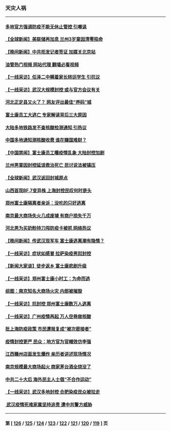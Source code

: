 ### 天灾人祸
---
#### [多地官方强调防疫不能无休止管控 引嘲讽](../../pages/ncid280/n13858596.md?11032045) 
#### [【全球新闻】美联储再加息 兰州3岁童因清零殒命](../../pages/ncid280/n13857876.md?11032045) 
#### [【晚间新闻】中共拒发记者签证 加媒关北京站](../../pages/ncid280/n13858607.md?11032045) 
#### [油管热门视频 网站代理 翻墙必看视频](http://132.145.103.77:81/youtube.html?11032045)
#### [【一线采访】任泽二中瞒着家长转运学生 引抗议](../../pages/ncid280/n13857848.md?11032045) 
#### [【一线采访】武汉大规模封控 或与官方会议有关](../../pages/ncid280/n13857854.md?11032045) 
#### [河北正定县又火了？ 网友评出最佳“养码”城](../../pages/ncid280/n13857920.md?11032045) 
#### [富士康员工大逃亡 专家解读背后三大原因](../../pages/ncid280/n13857885.md?11032045) 
#### [大陆多地铁路发不查核酸检测通知 引热议](../../pages/ncid280/n13857877.md?11032045) 
#### [中国多地通知测核酸收费 谁在赚国难财？](../../pages/ncid280/n13857855.md?11032045) 
#### [【中国禁闻】富士康员工曝疫情乱象 大陆封控加剧](../../pages/ncid280/n13857781.md?11032045) 
#### [兰州男童因封控延误救治死亡 民讨说法被镇压](../../pages/ncid280/n13857567.md?11032045) 
#### [【全球新闻】武汉返回封城原点](../../pages/ncid280/n13857784.md?11032045) 
#### [山西首现BF.7变异株 上海封控民叹何时是头](../../pages/ncid280/n13857091.md?11032045) 
#### [郑州富士康隔离者亲诉：没吃的只好逃离](../../pages/ncid280/n13857251.md?11032045) 
#### [南京最大商场失火几成废墟 有商户损失千万](../../pages/ncid280/n13856865.md?11032045) 
#### [河北男为买奶粉持刀闯防疫卡被抓 网络热议](../../pages/ncid280/n13856778.md?11032045) 
#### [【晚间新闻】传武汉现军车 富士康逃离潮有隐情？](../../pages/ncid280/n13857050.md?11032045) 
#### [【一线采访】症状如感冒 拉萨染疫男怼封控](../../pages/ncid280/n13856325.md?11032045) 
#### [【新闻大家谈】徒步返乡 富士康悲剧升级](../../pages/ncid280/n13856513.md?11032045) 
#### [【一线采访】郑州富士康小时工：为命而逃](../../pages/ncid280/n13856200.md?11032045) 
#### [组图：南京知名大商场火灾 内部被摧毁](../../pages/ncid280/n13856156.md?11032045) 
#### [【一线采访】抗封控 郑州富士康数万人逃离](../../pages/ncid280/n13855945.md?11032045) 
#### [【一线采访】广州疫情再起 万人空巷做核酸](../../pages/ncid280/n13855849.md?11032045) 
#### [批上海防疫政策 市民遭报复成“被次密接者”](../../pages/ncid280/n13855732.md?11032045) 
#### [疫情封控更严 民众：地方官为官帽效仿李强](../../pages/ncid280/n13855785.md?11032045) 
#### [江西赣州店面发生爆炸 亲历者讲述现场情况](../../pages/ncid280/n13855742.md?11032045) 
#### [南京规模最大商场起火 商家茅台酒全烧没了](../../pages/ncid280/n13855540.md?11032045) 
#### [中共二十大后 海外民主人士倡“不合作运动”](../../pages/ncid280/n13855429.md?11032045) 
#### [【一线采访】武汉多地封控 合肥染疫民众被拉走](../../pages/ncid280/n13855191.md?11032045) 
#### [ 武汉疫情死难家属坚持追责 遭中共警方威胁](../../pages/ncid280/n13855282.md?11032045) 

---
#### 第 [ [126](./126.md?11032045) / [125](./125.md?11032045) / [124](./124.md?11032045) / [123](./123.md?11032045) / [122](./122.md?11032045) / [121](./121.md?11032045) / [120](./120.md?11032045) / [119](./119.md?11032045) ] 页

